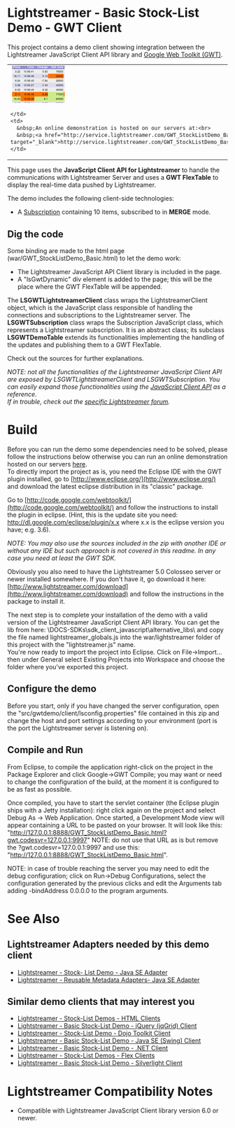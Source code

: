 # Lightstreamer - Basic Stock-List Demo - GWT Client #

This project contains a demo client showing integration between the Lightstreamer JavaScript Client API library and [Google Web Toolkit (GWT)](http://code.google.com/webtoolkit/).

<table>
  <tr>
    <td style="text-align: left">
      &nbsp;<a href="http://service.lightstreamer.com/GWT_StockListDemo_Basic/" target="_blank"><img src="screen_gwt.png"></a>&nbsp;
      
    </td>
    <td>
      &nbsp;An online demonstration is hosted on our servers at:<br>
      &nbsp;<a href="http://service.lightstreamer.com/GWT_StockListDemo_Basic/" target="_blank">http://service.lightstreamer.com/GWT_StockListDemo_Basic/</a>
    </td>
  </tr>
</table>

This page uses the <b>JavaScript Client API for Lightstreamer</b> to handle the communications with Lightstreamer Server and uses a <b>GWT FlexTable</b> to display the real-time data pushed by Lightstreamer.<br>

The demo includes the following client-side technologies:
* A [Subscription](http://www.lightstreamer.com/docs/client_javascript_uni_api/Subscription.html) containing 10 items, subscribed to in <b>MERGE</b> mode.

## Dig the code ##

Some binding are made to the html page (war/GWT_StockListDemo_Basic.html) to let the demo work:
* The Lightstreamer JavaScript API Client library is included in the page. 
* A "lsGwtDynamic" div element is added to the page; this will be the place where the GWT FlexTable will be appended.
  
The <b>LSGWTLightstreamerClient</b> class wraps the LightstreamerClient object, which is the JavaScript class responsible of handling the connections and subscriptions to the Lightstreamer server. 
The <b>LSGWTSubscription</b> class wraps the Subscription JavaScript class, which represents a Lightstreamer subscription. It is an abstract class; its subclass <b>LSGWTDemoTable</b> extends its functionalities implementing the handling of the updates and publishing them to a GWT FlexTable.
  
Check out the sources for further explanations.
  
<i>NOTE: not all the functionalities of the Lightstreamer JavaScript Client API are exposed by  LSGWTLightstreamerClient and LSGWTSubscription. You can easily expand those functionalities using the [JavaScript Client API](http://www.lightstreamer.com/docs/client_javascript_uni_api/index.html) as a reference.<br>
If in trouble, check out the [specific Lightstreamer forum](http://www.lightstreamer.com/vb/forumdisplay.php?f=29).</i>

# Build #

Before you can run the demo some dependencies need to be solved, please follow the instructions below otherwise you can run an online demonstration  hosted on our servers [here](http://service.lightstreamer.com/GWT_StockListDemo_Basic/).<br>
To directly import the project as is, you need the Eclipse IDE with the GWT plugin installed, go to [http://www.eclipse.org/](http://www.eclipse.org/) and download the latest eclipse distribution in its "classic" package.
  
Go to [http://code.google.com/webtoolkit/](http://code.google.com/webtoolkit/) and follow the instructions to install the plugin in eclipse. (Hint, this is the update site you need:  http://dl.google.com/eclipse/plugin/x.x where x.x is the eclipse version you have; e.g. 3.6).

<i>NOTE: You may also use the sources included in the zip with another IDE or without any IDE but such approach is not covered in this readme. In any case you need at least the GWT SDK.</i>

Obviously you also need to have the Lightstreamer 5.0 Colosseo server or newer installed somewhere. If you don't have it, go download it here: [http://www.lightstreamer.com/download](http://www.lightstreamer.com/download) and follow the instructions in the package to install it.
  
The next step is to complete your installation of the demo with a valid version of the Lightstreamer JavaScript Client API library. You can get the lib from here: <Lightstreamer HOME>\DOCS-SDKs\sdk_client_javascript\alternative_libs\ and copy the file named lightstreamer_globals.js into the war/lightstreamer folder of this project with the "lightstreamer.js" name.<br>
You're now ready to import the project into Eclipse. Click on File->Import... then under General select Existing Projects into Workspace and choose the folder where you've exported this project.

## Configure the demo ##
Before you start, only if you have changed the server configuration, open the "src/gwtdemo/client/lsconfig.properties" file contained in this zip and change the host and port settings according to your environment (port is the port the Lightstreamer server is listening on).

## Compile and Run ##

From Eclipse, to compile the application right-click on the project in the Package  Explorer and click Google->GWT Compile; you may want or need to change the configuration of the build, at the moment it is configured to be as fast as possible.
  
Once compiled, you have to start the servlet container (the Eclipse plugin ships with a Jetty installation): right click again on the project and select Debug As -> Web Application. Once started, a Development Mode view will appear containing a URL to be pasted on your browser.
It will look like this: "http://127.0.0.1:8888/GWT_StockListDemo_Basic.html?gwt.codesvr=127.0.0.1:9997" NOTE: do not use that URL as is but remove the ?gwt.codesvr=127.0.0.1:9997 and use this: "http://127.0.0.1:8888/GWT_StockListDemo_Basic.html".
  
NOTE: in case of trouble reaching the server you may need to edit the debug configuration; click on Run->Debug Configurations, select the configuration generated by the previous clicks and edit the Arguments tab adding -bindAddress 0.0.0.0 to the program arguments.

# See Also #

## Lightstreamer Adapters needed by this demo client ##

* [Lightstreamer - Stock- List Demo - Java SE Adapter](https://github.com/Weswit/Lightstreamer-example-Stocklist-adapter-java)
* [Lightstreamer - Reusable Metadata Adapters- Java SE Adapter](https://github.com/Weswit/Lightstreamer-example-ReusableMetadata-adapter-java)

## Similar demo clients that may interest you ##

* [Lightstreamer - Stock-List Demos - HTML Clients](https://github.com/Weswit/Lightstreamer-example-Stocklist-client-javascript)
* [Lightstreamer - Basic Stock-List Demo - jQuery (jqGrid) Client](https://github.com/Weswit/Lightstreamer-example-StockList-client-jquery)
* [Lightstreamer - Stock-List Demo - Dojo Toolkit Client](https://github.com/Weswit/Lightstreamer-example-StockList-client-dojo)
* [Lightstreamer - Basic Stock-List Demo - Java SE (Swing) Client](https://github.com/Weswit/Lightstreamer-example-StockList-client-java)
* [Lightstreamer - Basic Stock-List Demo - .NET Client](https://github.com/Weswit/Lightstreamer-example-StockList-client-dotnet)
* [Lightstreamer - Stock-List Demos - Flex Clients](https://github.com/Weswit/Lightstreamer-example-StockList-client-flex)
* [Lightstreamer - Basic Stock-List Demo - Silverlight Client](https://github.com/Weswit/Lightstreamer-example-StockList-client-silverlight)

# Lightstreamer Compatibility Notes #

- Compatible with Lightstreamer JavaScript Client library version 6.0 or newer.
